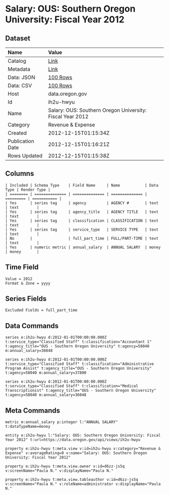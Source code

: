# Salary: OUS: Southern Oregon University: Fiscal Year 2012

## Dataset

| Name | Value |
| :--- | :---- |
| Catalog | [Link](https://catalog.data.gov/dataset/salary-ous-southern-oregon-university-fiscal-year-2012-37428) |
| Metadata | [Link](https://data.oregon.gov/api/views/ih2u-hwyu) |
| Data: JSON | [100 Rows](https://data.oregon.gov/api/views/ih2u-hwyu/rows.json?max_rows=100) |
| Data: CSV | [100 Rows](https://data.oregon.gov/api/views/ih2u-hwyu/rows.csv?max_rows=100) |
| Host | data.oregon.gov |
| Id | ih2u-hwyu |
| Name | Salary: OUS: Southern Oregon University: Fiscal Year 2012 |
| Category | Revenue & Expense |
| Created | 2012-12-15T01:15:34Z |
| Publication Date | 2012-12-15T01:16:21Z |
| Rows Updated | 2012-12-15T01:15:38Z |

## Columns

```ls
| Included | Schema Type    | Field Name     | Name           | Data Type | Render Type |
| ======== | ============== | ============== | ============== | ========= | =========== |
| Yes      | series tag     | agency         | AGENCY #       | text      | text        |
| Yes      | series tag     | agency_title   | AGENCY TITLE   | text      | text        |
| Yes      | series tag     | classification | CLASSIFICATION | text      | text        |
| Yes      | series tag     | service_type   | SERVICE TYPE   | text      | text        |
| No       |                | full_part_time | FULL/PART-TIME | text      | text        |
| Yes      | numeric metric | annual_salary  | ANNUAL SALARY  | money     | money       |
```

## Time Field

```ls
Value = 2012
Format & Zone = yyyy
```

## Series Fields

```ls
Excluded Fields = full_part_time
```

## Data Commands

```ls
series e:ih2u-hwyu d:2012-01-01T00:00:00.000Z t:service_type="Classified Staff" t:classification="Accountant 1" t:agency_title="OUS - Southern Oregon University" t:agency=58040 m:annual_salary=36048

series e:ih2u-hwyu d:2012-01-01T00:00:00.000Z t:service_type="Classified Staff" t:classification="Administrative Program Assist" t:agency_title="OUS - Southern Oregon University" t:agency=58040 m:annual_salary=37800

series e:ih2u-hwyu d:2012-01-01T00:00:00.000Z t:service_type="Classified Staff" t:classification="Medical Transcriptionist" t:agency_title="OUS - Southern Oregon University" t:agency=58040 m:annual_salary=36048
```

## Meta Commands

```ls
metric m:annual_salary p:integer l:"ANNUAL SALARY" t:dataTypeName=money

entity e:ih2u-hwyu l:"Salary: OUS: Southern Oregon University: Fiscal Year 2012" t:url=https://data.oregon.gov/api/views/ih2u-hwyu

property e:ih2u-hwyu t:meta.view v:id=ih2u-hwyu v:category="Revenue & Expense" v:averageRating=0 v:name="Salary: OUS: Southern Oregon University: Fiscal Year 2012"

property e:ih2u-hwyu t:meta.view.owner v:id=d6zz-js5q v:screenName="Paula N." v:displayName="Paula N."

property e:ih2u-hwyu t:meta.view.tableauthor v:id=d6zz-js5q v:screenName="Paula N." v:roleName=administrator v:displayName="Paula N."
```